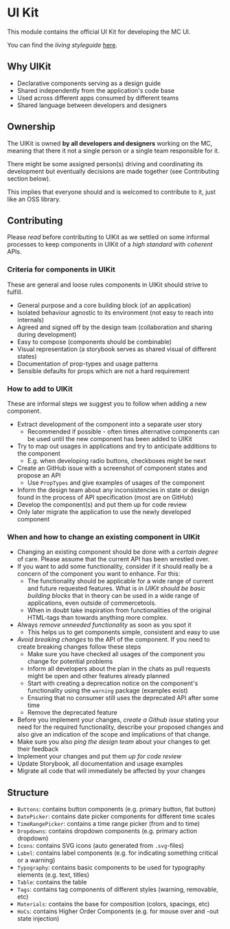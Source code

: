 # UI Kit

This module contains the official UI Kit for developing the MC UI.

You can find the _living styleguide_ [here](https://mc.escemo.com/styleguide).

## Why UIKit

* Declarative components serving as a design guide
* Shared independently from the application's code base
* Used across different apps consumed by different teams
* Shared language between developers and designers

## Ownership

The UIKit is owned **by all developers and designers** working on the MC,
meaning that there it not a single person or a single team responsible for it.

There might be some assigned person(s) driving and coordinating its development
but eventually decisions are made together (see Contributing section below).

This implies that everyone should and is welcomed to contribute to it, just like
an OSS library.

## Contributing

Please _read_ before contributing to UIKit as we settled on some informal
processes to keep components in UIKit of a _high standard_ with _coherent_ APIs.

### Criteria for components in UIKit

These are general and loose rules components in UIKit should strive to fulfill.

* General purpose and a core building block (of an application)
* Isolated behaviour agnostic to its environment (not easy to reach into
  internals)
* Agreed and signed off by the design team (collaboration and sharing during
  development)
* Easy to compose (components should be combinable)
* Visual representation (a storybook serves as shared visual of different
  states)
* Documentation of prop-types and usage patterns
* Sensible defaults for props which are not a hard requirement

### How to add to UIKit

These are informal steps we suggest you to follow when adding a new component.

* Extract development of the component into a separate user story
  * Recommended if possible - often times alternative components can be used
    until the new component has been added to UIKit
* Try to map out usages in applications and try to anticipate additions to the
  component
  * E.g. when developing radio buttons, checkboxes might be next
* Create an GitHub issue with a screenshot of component states and propose an
  API
  * Use `PropTypes` and give examples of usages of the component
* Inform the design team about any inconsistencies in state or design found in
  the process of API specification (most are on GitHub)
* Develop the component(s) and put them up for code review
* Only later migrate the application to use the newly developed component

### When and how to change an existing component in UIKit

* Changing an existing component should be done with a _certain degree_ of care.
  Please assume that the current API has been wrestled over.
* If you want to add some functionality, consider if it should really be a
  concern of the component you want to enhance. For this:
  * The functionality should be applicable for a wide range of current and future
    requested features. What is in _UIKit should be basic building blocks_ that
    in theory can be used in a wide range of applications, even outside of
    commercetools.
  * When in doubt take inspiration from functionalities of the original
    HTML-tags than towards anything more complex.
* Always _remove unneeded functionality_ as soon as you spot it
  * This helps us to get components simple, consistent and easy to use
* _Avoid breaking changes_ to the API of the component. If you need to create
  breaking changes follow these steps
  * Make sure you have checked all usages of the component you change for
    potential problems
  * Inform all developers about the plan in the chats as pull requests might be
    open and other features already planned
  * Start with creating a deprecation notice on the component's functionality
    using the `warning` package (examples exist)
  * Ensuring that no consumer still uses the deprecated API after some time
  * Remove the deprecated feature
* Before you implement your changes, _create a Github issue_ stating your need
  for the required functionality, describe your proposed changes and also give
  an indication of the scope and implications of that change.
* Make sure you also _ping the design team_ about your changes to get their
  feedback
* Implement your changes and put them _up for code review_
* Update Storybook, all documentation and usage examples
* Migrate all code that will immediately be affected by your changes

## Structure

* `Buttons`: contains button components (e.g. primary button, flat button)
* `DatePicker`: contains date picker components for different time scales
* `TimeRangePicker`: contains a time range picker (from and to time)
* `Dropdowns`: contains dropdown components (e.g. primary action dropdown)
* `Icons`: contains SVG icons (auto generated from `.svg`-files)
* `Label`: contains label components (e.g. for indicating something critical or
  a warning)
* `Typography`: contains basic components to be used for typography elements
  (e.g. text, titles)
* `Table`: contains the table
* `Tags`: contains tag components of different styles (warning, removable, etc)
* `Materials`: contains the base for composition (colors, spacings, etc)
* `HoCs`: contains Higher Order Components (e.g. for mouse over and -out state
  injection)
